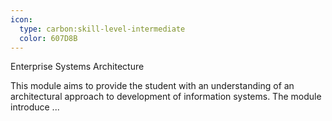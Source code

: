 ```yaml
---
icon:
  type: carbon:skill-level-intermediate
  color: 607D8B
---
```

Enterprise Systems Architecture

This module aims to provide the student with an understanding of an architectural approach to development of information systems. The module introduce ... 
